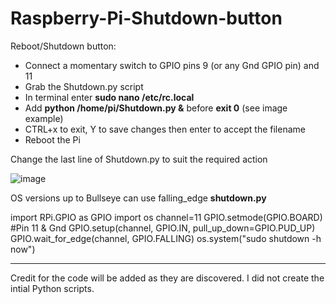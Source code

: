 # Raspberry-Pi-Shutdown-button
Reboot/Shutdown button:
* Connect a momentary switch to GPIO pins 9 (or any Gnd GPIO pin) and 11
* Grab the Shutdown.py script
* In terminal enter **sudo nano /etc/rc.local**
* Add **python /home/pi/Shutdown.py &** before  **exit 0** (see image example)
* CTRL+x to exit, Y to save changes then enter to accept the filename
* Reboot the Pi

Change the last line of Shutdown.py to suit
the required action

![image](https://github.com/Mraanderson/Raspberry-Pi-Shutdown-button/assets/25564127/d7672b3a-ff1c-43f5-99a6-028757580ebb)

OS versions up to Bullseye can use falling_edge
**shutdown.py**

import RPi.GPIO as GPIO
import os
channel=11
GPIO.setmode(GPIO.BOARD)
#Pin 11 & Gnd
GPIO.setup(channel, GPIO.IN, pull_up_down=GPIO.PUD_UP)
GPIO.wait_for_edge(channel, GPIO.FALLING)
os.system("sudo shutdown -h now")

---

Credit for the code will be added as they are discovered. I did not create the intial Python scripts.
